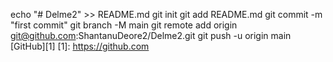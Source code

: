 echo "# Delme2" >> README.md
git init
git add README.md
git commit -m "first commit"
git branch -M main
git remote add origin git@github.com:ShantanuDeore2/Delme2.git
git push -u origin main
[GitHub][1]
[1]: https://github.com
